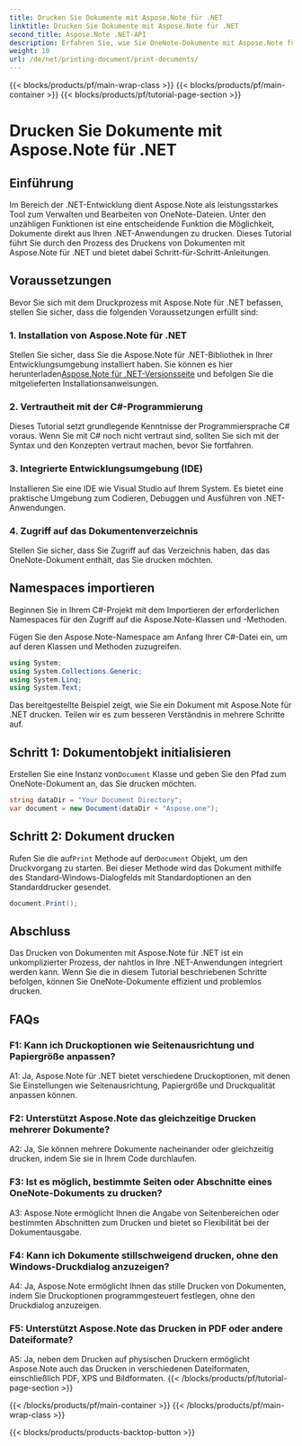 ```yaml
---
title: Drucken Sie Dokumente mit Aspose.Note für .NET
linktitle: Drucken Sie Dokumente mit Aspose.Note für .NET
second_title: Aspose.Note .NET-API
description: Erfahren Sie, wie Sie OneNote-Dokumente mit Aspose.Note für .NET drucken. Schritt-für-Schritt-Anleitung für die nahtlose Integration in Ihre .NET-Anwendungen.
weight: 10
url: /de/net/printing-document/print-documents/
---
```


{{< blocks/products/pf/main-wrap-class >}}
{{< blocks/products/pf/main-container >}}
{{< blocks/products/pf/tutorial-page-section >}}

# Drucken Sie Dokumente mit Aspose.Note für .NET

## Einführung

Im Bereich der .NET-Entwicklung dient Aspose.Note als leistungsstarkes Tool zum Verwalten und Bearbeiten von OneNote-Dateien. Unter den unzähligen Funktionen ist eine entscheidende Funktion die Möglichkeit, Dokumente direkt aus Ihren .NET-Anwendungen zu drucken. Dieses Tutorial führt Sie durch den Prozess des Druckens von Dokumenten mit Aspose.Note für .NET und bietet dabei Schritt-für-Schritt-Anleitungen.

## Voraussetzungen

Bevor Sie sich mit dem Druckprozess mit Aspose.Note für .NET befassen, stellen Sie sicher, dass die folgenden Voraussetzungen erfüllt sind:

### 1. Installation von Aspose.Note für .NET

 Stellen Sie sicher, dass Sie die Aspose.Note für .NET-Bibliothek in Ihrer Entwicklungsumgebung installiert haben. Sie können es hier herunterladen[Aspose.Note für .NET-Versionsseite](https://releases.aspose.com/note/net/) und befolgen Sie die mitgelieferten Installationsanweisungen.

### 2. Vertrautheit mit der C#-Programmierung

Dieses Tutorial setzt grundlegende Kenntnisse der Programmiersprache C# voraus. Wenn Sie mit C# noch nicht vertraut sind, sollten Sie sich mit der Syntax und den Konzepten vertraut machen, bevor Sie fortfahren.

### 3. Integrierte Entwicklungsumgebung (IDE)

Installieren Sie eine IDE wie Visual Studio auf Ihrem System. Es bietet eine praktische Umgebung zum Codieren, Debuggen und Ausführen von .NET-Anwendungen.

### 4. Zugriff auf das Dokumentenverzeichnis

Stellen Sie sicher, dass Sie Zugriff auf das Verzeichnis haben, das das OneNote-Dokument enthält, das Sie drucken möchten.

## Namespaces importieren

Beginnen Sie in Ihrem C#-Projekt mit dem Importieren der erforderlichen Namespaces für den Zugriff auf die Aspose.Note-Klassen und -Methoden.

Fügen Sie den Aspose.Note-Namespace am Anfang Ihrer C#-Datei ein, um auf deren Klassen und Methoden zuzugreifen.

```csharp
using System;
using System.Collections.Generic;
using System.Linq;
using System.Text;
```

Das bereitgestellte Beispiel zeigt, wie Sie ein Dokument mit Aspose.Note für .NET drucken. Teilen wir es zum besseren Verständnis in mehrere Schritte auf.

## Schritt 1: Dokumentobjekt initialisieren

 Erstellen Sie eine Instanz von`Document` Klasse und geben Sie den Pfad zum OneNote-Dokument an, das Sie drucken möchten.

```csharp
string dataDir = "Your Document Directory";
var document = new Document(dataDir + "Aspose.one");
```

## Schritt 2: Dokument drucken

 Rufen Sie die auf`Print` Methode auf der`Document` Objekt, um den Druckvorgang zu starten. Bei dieser Methode wird das Dokument mithilfe des Standard-Windows-Dialogfelds mit Standardoptionen an den Standarddrucker gesendet.

```csharp
document.Print();
```

## Abschluss

Das Drucken von Dokumenten mit Aspose.Note für .NET ist ein unkomplizierter Prozess, der nahtlos in Ihre .NET-Anwendungen integriert werden kann. Wenn Sie die in diesem Tutorial beschriebenen Schritte befolgen, können Sie OneNote-Dokumente effizient und problemlos drucken.

## FAQs

### F1: Kann ich Druckoptionen wie Seitenausrichtung und Papiergröße anpassen?

A1: Ja, Aspose.Note für .NET bietet verschiedene Druckoptionen, mit denen Sie Einstellungen wie Seitenausrichtung, Papiergröße und Druckqualität anpassen können.

### F2: Unterstützt Aspose.Note das gleichzeitige Drucken mehrerer Dokumente?

A2: Ja, Sie können mehrere Dokumente nacheinander oder gleichzeitig drucken, indem Sie sie in Ihrem Code durchlaufen.

### F3: Ist es möglich, bestimmte Seiten oder Abschnitte eines OneNote-Dokuments zu drucken?

A3: Aspose.Note ermöglicht Ihnen die Angabe von Seitenbereichen oder bestimmten Abschnitten zum Drucken und bietet so Flexibilität bei der Dokumentausgabe.

### F4: Kann ich Dokumente stillschweigend drucken, ohne den Windows-Druckdialog anzuzeigen?

A4: Ja, Aspose.Note ermöglicht Ihnen das stille Drucken von Dokumenten, indem Sie Druckoptionen programmgesteuert festlegen, ohne den Druckdialog anzuzeigen.

### F5: Unterstützt Aspose.Note das Drucken in PDF oder andere Dateiformate?

A5: Ja, neben dem Drucken auf physischen Druckern ermöglicht Aspose.Note auch das Drucken in verschiedenen Dateiformaten, einschließlich PDF, XPS und Bildformaten.
{{< /blocks/products/pf/tutorial-page-section >}}

{{< /blocks/products/pf/main-container >}}
{{< /blocks/products/pf/main-wrap-class >}}

{{< blocks/products/products-backtop-button >}}
